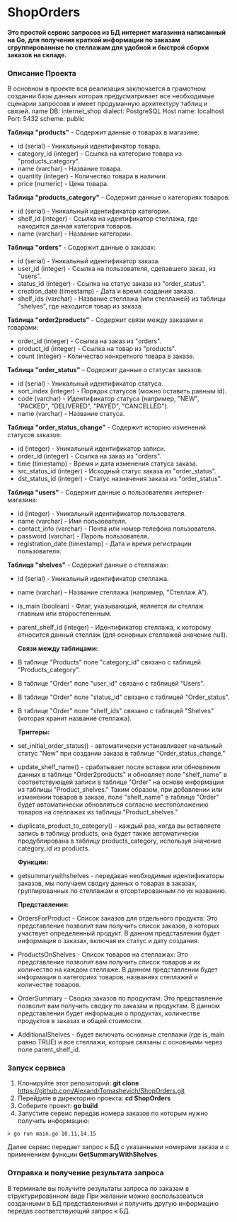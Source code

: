 # ShopOrders

#### Это простой сервис запросов из БД интернет магазинна написанный на Go, для получения краткой информации по заказам сгруппированные по стеллажам для удобной и быстрой сборки заказов на складе.

### Описание Проекта
 В основном в проекте вся реализация заключается в грамотном создании базы данных которая предусматривает все необходимые сценарии запросовв и имеет продуманную архитектуру таблиц и связей.
      name DB: internet_shop
      dialect: PostgreSQL
      Host name: localhost
      Port: 5432
      scheme: public

**Таблица "products"** - Содержит данные о товарах в магазине:
- id (serial) - Уникальный идентификатор товара.
- category_id (integer) - Ссылка на категорию товара из "products_category".
- name (varchar) - Название товара.
- quantity (integer) - Количество товара в наличии.
- price (numeric) - Цена товара.

**Таблица "products_category"** - Содержит данные о категориях товаров:
- id (serial) - Уникальный идентификатор категории.
- shelf_id (integer) - Ссылка на идентификатор стеллажа, где находится данная категория товаров.
- name (varchar) - Название категории.

**Таблица "orders"** - Содержит данные о заказах:
- id (serial) - Уникальный идентификатор заказа.
- user_id (integer) - Ссылка на пользователя, сделавшего заказ, из "users".
- status_id (integer) - Ссылка на статус заказа из "order_status".
- creation_date (timestamp) - Дата и время создания заказа.
- shelf_ids (varchar) - Название стеллажа (или стеллажей) из таблицы "shelves", где находится товар из заказа.

**Таблица "order2products"** - Содержит связи между заказами и товарами:
- order_id (integer) - Ссылка на заказ из "orders".
- product_id (integer) - Ссылка на товар из "products".
- count (integer) - Количество конкретного товара в заказе.

**Таблица "order_status"** - Содержит данные о статусах заказов:
- id (serial) - Уникальный идентификатор статуса.
- sort_index (integer) - Порядок статусов (можно оставить равным id).
- code (varchar) - Идентификатор статуса (например, "NEW", "PACKED", "DELIVERED", "PAYED", "CANCELLED").
- name (varchar) - Название статуса.

**Таблица "order_status_change"** - Содержит историю изменений статусов заказов:
- id (integer) - Уникальный идентификатор записи.
- order_id (integer) - Ссылка на заказ из "orders".
- time (timestamp) - Время и дата изменения статуса заказа.
- src_status_id (integer) - Исходный статус заказа из "order_status".
- dst_status_id (integer) - Статус назначения заказа из "order_status".

**Таблица "users"** - Содержит данные о пользователях интернет-магазина:
- id (integer) - Уникальный идентификатор пользователя.
- name (varchar) - Имя пользователя.
- contact_info (varchar) - Почта или номер телефона пользователя.
- password (varchar) - Пароль пользователя.
- registration_date (timestamp) - Дата и время регистрации пользователя.

**Таблица "shelves"** - Содержит данные о стеллажах:
- id (serial) - Уникальный идентификатор стеллажа.
- name (varchar) - Название стеллажа (например, "Стеллаж А").
- is_main (boolean) - Флаг, указывающий, является ли стеллаж главным или второстепенным.
- parent_shelf_id (integer) - Идентификатор стеллажа, к которому относится данный стеллаж (для основных стеллажей значение null).

   **Связи между таблицами:**
- В таблице "Products" поле "category_id" связано с таблицей "Products_category".
- В таблице "Order" поле "user_id" связано с таблицей "Users".
- В таблице "Order" поле "status_id" связано с таблицей "Order_status".
- В таблице "Order" поле "shelf_ids" связано с таблицей "Shelves" (которая хранит название стеллажа).    

   **Триггеры:**
- set_initial_order_status() - автоматически устанавливает начальный статус "New" при создании заказа в таблице "Order_status_change."
- update_shelf_name() - срабатывает после вставки или обновления данных в таблице "Order2products" и обновляет поле "shelf_name" в соответствующей записи в таблице "Order" на основе информации из таблицы "Product_shelves."
  Таким образом, при добавлении или изменении товаров в заказе, поле "shelf_name" в таблице "Order" будет автоматически обновляться согласно местоположению товаров на стеллажах из таблицы "Product_shelves."
- duplicate_product_to_category() - каждый раз, когда вы вставляете запись в таблицу products, она будет также автоматически продублирована в таблицу products_category, используя значение category_id из products.

   **Функции:**
- getsummarywithshelves - передавая необходимые идентификаторы заказов, мы получаем сводку данных о товарах в заказах, группированных по стеллажам и отсортированным по их названию. 

   **Представления:**
- OrdersForProduct - Список заказов для отдельного продукта:
  Это представление позволит вам получить список заказов, в которых участвует определенный продукт. В данном представлении будет информация о заказах, включая их статус и дату создания.
- ProductsOnShelves - Список товаров на стеллажах:
  Это представление позволит вам получить список товаров и их количество на каждом стеллаже. В данном представлении будет информация о категориях товаров, названиях стеллажей и количестве товаров.
- OrderSummary - Сводка заказов по продуктам:
  Это представление позволит вам получить сводку по заказам и продуктам. В данном представлении будет информация о продуктах, количестве продуктов в заказах и общей стоимости.
- AdditionalShelves - будет включать основные стеллажи (где is_main равно TRUE) и все стеллажи, которые связаны с основными через поле parent_shelf_id.


### Запуск сервиса

1) Клонируйте этот репозиторий:
   **git clone** <https://github.com/AlexandrTomashevich/ShopOrders.git>
2) Перейдите в директорию проекта:
   **cd ShopOrders**
3) Соберите проект:
   **go build**
4) Запустите сервис передав номера заказов по которым нужно получить информацию:
```bash/terminal IDE
> go run main.go 10,11,14,15
```
Далее сервис передает запрос к БД с указанными номерами заказа и с применением функции **GetSummaryWithShelves**

### Отправка и получение результата запроса
В терминале вы получите результаты запроса по заказам в структурированном виде
При желании можно воспользоваться созданными в БД представлениями и получить другую информацию передав соответствующий запрос к БД.